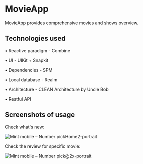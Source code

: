 # MovieApp
 MovieApp provides comprehensive movies and shows overview. 

 ## Technologies used
• Reactive paradigm - Combine
 
• UI - UIKit + Snapkit

• Dependencies - SPM

• Local database - Realm

• Architecture - CLEAN Architecture by Uncle Bob

• Restful API

## Screenshots of usage

Check what's new:

![Mint mobile – Number pickHome2-portrait](https://github.com/amarkotic/MovieApp/assets/40775323/4fde9af0-545e-4359-9858-496f8e873b56)

Check the review for specific movie:

![Mint mobile – Number pick@2x-portrait](https://github.com/amarkotic/MovieApp/assets/40775323/bc8024c1-44b8-47ca-a318-51f797d5bc5e)
